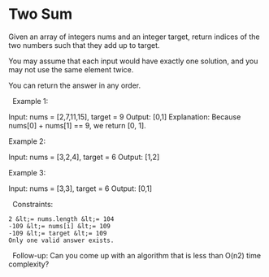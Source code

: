 # Two Sum

Given an array of integers nums&nbsp;and an integer target, return indices of the two numbers such that they add up to target.

You may assume that each input would have exactly one solution, and you may not use the same element twice.

You can return the answer in any order.

&nbsp;
Example 1:


Input: nums = [2,7,11,15], target = 9
Output: [0,1]
Explanation: Because nums[0] + nums[1] == 9, we return [0, 1].


Example 2:


Input: nums = [3,2,4], target = 6
Output: [1,2]


Example 3:


Input: nums = [3,3], target = 6
Output: [0,1]


&nbsp;
Constraints:


	2 &lt;= nums.length &lt;= 104
	-109 &lt;= nums[i] &lt;= 109
	-109 &lt;= target &lt;= 109
	Only one valid answer exists.


&nbsp;
Follow-up:&nbsp;Can you come up with an algorithm that is less than O(n2)&nbsp;time complexity?
